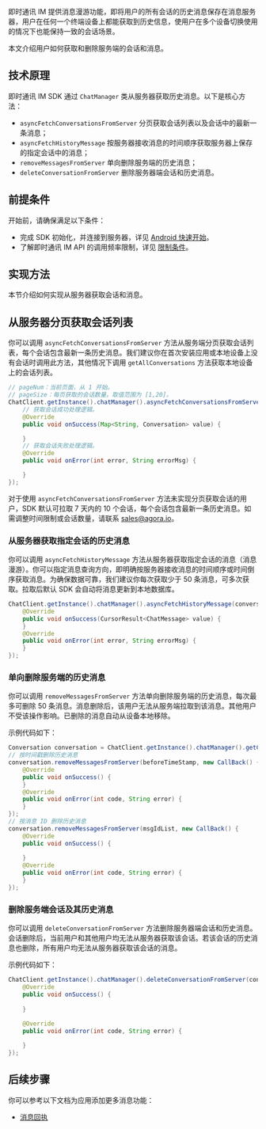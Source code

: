 即时通讯 IM 提供消息漫游功能，即将用户的所有会话的历史消息保存在消息服务器，用户在任何一个终端设备上都能获取到历史信息，使用户在多个设备切换使用的情况下也能保持一致的会话场景。

本文介绍用户如何获取和删除服务端的会话和消息。

## 技术原理

即时通讯 IM SDK 通过 `ChatManager` 类从服务器获取历史消息。以下是核心方法：

- `asyncFetchConversationsFromServer` 分页获取会话列表以及会话中的最新一条消息；
- `asyncFetchHistoryMessage` 按服务器接收消息的时间顺序获取服务器上保存的指定会话中的消息；
- `removeMessagesFromServer` 单向删除服务端的历史消息；
- `deleteConversationFromServer` 删除服务器端会话和历史消息。

## 前提条件

开始前，请确保满足以下条件：

- 完成 SDK 初始化，并连接到服务器，详见 [Android 快速开始](./agora_chat_get_started_android)。
- 了解即时通讯 IM API 的调用频率限制，详见 [限制条件](./agora_chat_limitation)。

## 实现方法

本节介绍如何实现从服务器获取会话和消息。

## 从服务器分页获取会话列表

你可以调用 `asyncFetchConversationsFromServer` 方法从服务端分页获取会话列表，每个会话包含最新一条历史消息。我们建议你在首次安装应用或本地设备上没有会话时调用此方法，其他情况下调用 `getAllConversations` 方法获取本地设备上的会话列表。

```java
// pageNum：当前页面，从 1 开始。
// pageSize：每页获取的会话数量。取值范围为 [1,20]。
ChatClient.getInstance().chatManager().asyncFetchConversationsFromServer(pageNum, pageSize, new ValueCallBack<Map<String, Conversation>>() {
    // 获取会话成功处理逻辑。
    @Override
    public void onSuccess(Map<String, Conversation> value) {

    }
    // 获取会话失败处理逻辑。
    @Override
    public void onError(int error, String errorMsg) {

    }
});
```

对于使用 `asyncFetchConversationsFromServer` 方法未实现分页获取会话的用户，SDK 默认可拉取 7 天内的 10 个会话，每个会话包含最新一条历史消息。如需调整时间限制或会话数量，请联系 [sales@agora.io](mailto:sales@agora.io)。

### 从服务器获取指定会话的历史消息

你可以调用 `asyncFetchHistoryMessage` 方法从服务器获取指定会话的消息（消息漫游）。你可以指定消息查询方向，即明确按服务器接收消息的时间顺序或时间倒序获取消息。为确保数据可靠，我们建议你每次获取少于 50 条消息，可多次获取。拉取后默认 SDK 会自动将消息更新到本地数据库。

```java
ChatClient.getInstance().chatManager().asyncFetchHistoryMessage(conversationId, conversationType, pageSize, startMsgId, new ValueCallBack<CursorResult<ChatMessage>>() {
    @Override
    public void onSuccess(CursorResult<ChatMessage> value) {
    }
    @Override
    public void onError(int error, String errorMsg) {
    }
});
```

### 单向删除服务端的历史消息

你可以调用 `removeMessagesFromServer` 方法单向删除服务端的历史消息，每次最多可删除 50 条消息。消息删除后，该用户无法从服务端拉取到该消息。其他用户不受该操作影响。已删除的消息自动从设备本地移除。

示例代码如下：

```java
Conversation conversation = ChatClient.getInstance().chatManager().getConversation(username);
// 按时间戳删除历史消息
conversation.removeMessagesFromServer(beforeTimeStamp, new CallBack() {
    @Override
    public void onSuccess() {
    }
    @Override
    public void onError(int code, String error) {
    }
});
// 按消息 ID 删除历史消息
conversation.removeMessagesFromServer(msgIdList, new CallBack() {
    @Override
    public void onSuccess() {
        
    }
    @Override
    public void onError(int code, String error) {
    }
});
```

### 删除服务端会话及其历史消息

你可以调用 `deleteConversationFromServer` 方法删除服务器端会话和历史消息。会话删除后，当前用户和其他用户均无法从服务器获取该会话。若该会话的历史消息也删除，所有用户均无法从服务器获取该会话的消息。

示例代码如下：

```java
ChatClient.getInstance().chatManager().deleteConversationFromServer(conversationId, conversationType, isDeleteServerMessage, new CallBack() {
    @Override
    public void onSuccess() {
        
    }
    
    @Override
    public void onError(int code, String error) {

    }
});
```

## 后续步骤

你可以参考以下文档为应用添加更多消息功能：

- [消息回执](./agora_chat_message_receipt_android)